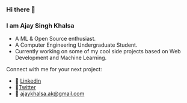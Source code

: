 ### Hi there 👋
### I am Ajay Singh Khalsa
- A ML & Open Source enthusiast.
- A Computer Engineering Undergraduate Student. 
- Currently working on some of my cool side projects based on Web Development and Machine Learning.

Connect with me for your next project: 
  - :briefcase: [Linkedin](https://www.linkedin.com/in/ajay-singh-khalsa/)
  - :hatching_chick:[Twitter](https://twitter.com/ajaykhalsa_ak)
  - :e-mail: ajaykhalsa.ak@gmail.com
